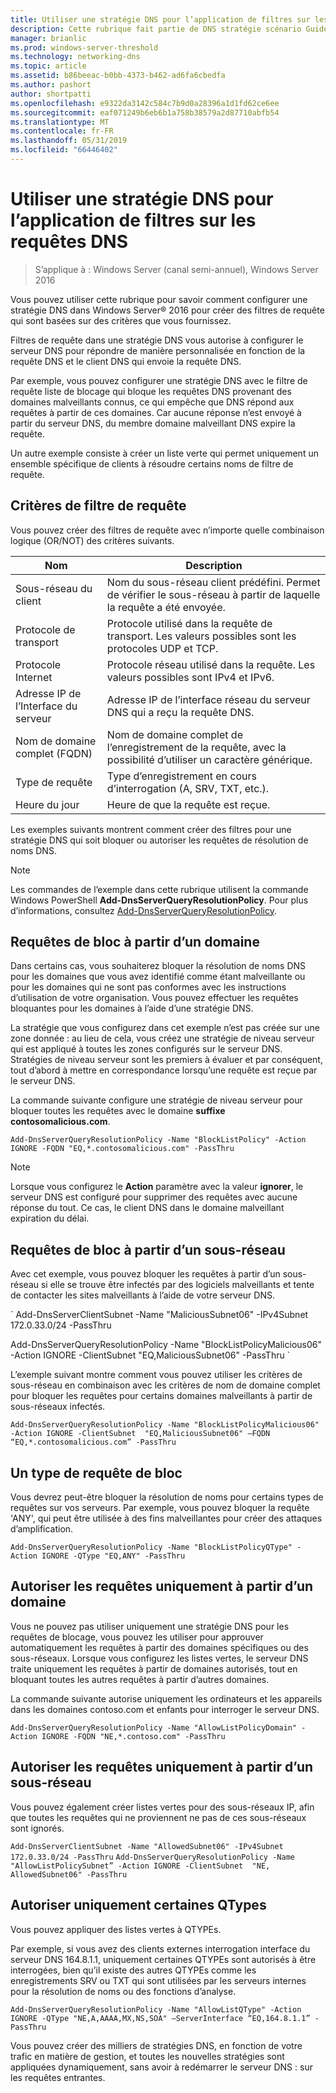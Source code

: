 ```yaml
---
title: Utiliser une stratégie DNS pour l’application de filtres sur les requêtes DNS
description: Cette rubrique fait partie de DNS stratégie scénario Guide pour Windows Server 2016
manager: brianlic
ms.prod: windows-server-threshold
ms.technology: networking-dns
ms.topic: article
ms.assetid: b86beeac-b0bb-4373-b462-ad6fa6cbedfa
ms.author: pashort
author: shortpatti
ms.openlocfilehash: e9322da3142c584c7b9d0a28396a1d1fd62ce6ee
ms.sourcegitcommit: eaf071249b6eb6b1a758b38579a2d87710abfb54
ms.translationtype: MT
ms.contentlocale: fr-FR
ms.lasthandoff: 05/31/2019
ms.locfileid: "66446402"
---
```

# <a name="use-dns-policy-for-applying-filters-on-dns-queries"></a>Utiliser une stratégie DNS pour l’application de filtres sur les requêtes DNS

>S’applique à : Windows Server (canal semi-annuel), Windows Server 2016

Vous pouvez utiliser cette rubrique pour savoir comment configurer une stratégie DNS dans Windows Server&reg; 2016 pour créer des filtres de requête qui sont basées sur des critères que vous fournissez. 

Filtres de requête dans une stratégie DNS vous autorise à configurer le serveur DNS pour répondre de manière personnalisée en fonction de la requête DNS et le client DNS qui envoie la requête DNS.

Par exemple, vous pouvez configurer une stratégie DNS avec le filtre de requête liste de blocage qui bloque les requêtes DNS provenant des domaines malveillants connus, ce qui empêche que DNS répond aux requêtes à partir de ces domaines. Car aucune réponse n’est envoyé à partir du serveur DNS, du membre domaine malveillant DNS expire la requête.

Un autre exemple consiste à créer un liste verte qui permet uniquement un ensemble spécifique de clients à résoudre certains noms de filtre de requête.

## <a name="bkmk_criteria"></a> Critères de filtre de requête
Vous pouvez créer des filtres de requête avec n’importe quelle combinaison logique (OR/NOT) des critères suivants.

|Nom|Description|
|-----------------|---------------------|
|Sous-réseau du client|Nom du sous-réseau client prédéfini. Permet de vérifier le sous-réseau à partir de laquelle la requête a été envoyée.|
|Protocole de transport|Protocole utilisé dans la requête de transport. Les valeurs possibles sont les protocoles UDP et TCP.|
|Protocole Internet|Protocole réseau utilisé dans la requête. Les valeurs possibles sont IPv4 et IPv6.|
|Adresse IP de l’Interface du serveur|Adresse IP de l’interface réseau du serveur DNS qui a reçu la requête DNS.|
|Nom de domaine complet (FQDN)|Nom de domaine complet de l’enregistrement de la requête, avec la possibilité d’utiliser un caractère générique.|
|Type de requête|Type d’enregistrement en cours d’interrogation \(A, SRV, TXT, etc.\).|
|Heure du jour|Heure de que la requête est reçue.|

Les exemples suivants montrent comment créer des filtres pour une stratégie DNS qui soit bloquer ou autoriser les requêtes de résolution de noms DNS.

>[!NOTE]
>Les commandes de l’exemple dans cette rubrique utilisent la commande Windows PowerShell **Add-DnsServerQueryResolutionPolicy**. Pour plus d’informations, consultez [Add-DnsServerQueryResolutionPolicy](https://docs.microsoft.com/powershell/module/dnsserver/add-dnsserverqueryresolutionpolicy?view=win10-ps). 

## <a name="bkmk_block1"></a>Requêtes de bloc à partir d’un domaine

Dans certains cas, vous souhaiterez bloquer la résolution de noms DNS pour les domaines que vous avez identifié comme étant malveillante ou pour les domaines qui ne sont pas conformes avec les instructions d’utilisation de votre organisation. Vous pouvez effectuer les requêtes bloquantes pour les domaines à l’aide d’une stratégie DNS.

La stratégie que vous configurez dans cet exemple n’est pas créée sur une zone donnée : au lieu de cela, vous créez une stratégie de niveau serveur qui est appliqué à toutes les zones configurés sur le serveur DNS. Stratégies de niveau serveur sont les premiers à évaluer et par conséquent, tout d’abord à mettre en correspondance lorsqu’une requête est reçue par le serveur DNS.

La commande suivante configure une stratégie de niveau serveur pour bloquer toutes les requêtes avec le domaine **suffixe contosomalicious.com**.

`
Add-DnsServerQueryResolutionPolicy -Name "BlockListPolicy" -Action IGNORE -FQDN "EQ,*.contosomalicious.com" -PassThru 
`

>[!NOTE]
>Lorsque vous configurez le **Action** paramètre avec la valeur **ignorer**, le serveur DNS est configuré pour supprimer des requêtes avec aucune réponse du tout. Ce cas, le client DNS dans le domaine malveillant expiration du délai.

## <a name="bkmk_block2"></a>Requêtes de bloc à partir d’un sous-réseau
Avec cet exemple, vous pouvez bloquer les requêtes à partir d’un sous-réseau si elle se trouve être infectés par des logiciels malveillants et tente de contacter les sites malveillants à l’aide de votre serveur DNS. 

` Add-DnsServerClientSubnet -Name "MaliciousSubnet06" -IPv4Subnet 172.0.33.0/24 -PassThru

Add-DnsServerQueryResolutionPolicy -Name "BlockListPolicyMalicious06" -Action IGNORE -ClientSubnet  "EQ,MaliciousSubnet06" -PassThru `

L’exemple suivant montre comment vous pouvez utiliser les critères de sous-réseau en combinaison avec les critères de nom de domaine complet pour bloquer les requêtes pour certains domaines malveillants à partir de sous-réseaux infectés.

`
Add-DnsServerQueryResolutionPolicy -Name "BlockListPolicyMalicious06" -Action IGNORE -ClientSubnet  "EQ,MaliciousSubnet06" –FQDN “EQ,*.contosomalicious.com” -PassThru
`

## <a name="bkmk_block3"></a>Un type de requête de bloc
Vous devrez peut-être bloquer la résolution de noms pour certains types de requêtes sur vos serveurs. Par exemple, vous pouvez bloquer la requête 'ANY', qui peut être utilisée à des fins malveillantes pour créer des attaques d’amplification.

`
Add-DnsServerQueryResolutionPolicy -Name "BlockListPolicyQType" -Action IGNORE -QType "EQ,ANY" -PassThru
`

## <a name="bkmk_allow1"></a>Autoriser les requêtes uniquement à partir d’un domaine
Vous ne pouvez pas utiliser uniquement une stratégie DNS pour les requêtes de blocage, vous pouvez les utiliser pour approuver automatiquement les requêtes à partir des domaines spécifiques ou des sous-réseaux. Lorsque vous configurez les listes vertes, le serveur DNS traite uniquement les requêtes à partir de domaines autorisés, tout en bloquant toutes les autres requêtes à partir d’autres domaines.

La commande suivante autorise uniquement les ordinateurs et les appareils dans les domaines contoso.com et enfants pour interroger le serveur DNS.

`
Add-DnsServerQueryResolutionPolicy -Name "AllowListPolicyDomain" -Action IGNORE -FQDN "NE,*.contoso.com" -PassThru 
`

## <a name="bkmk_allow2"></a>Autoriser les requêtes uniquement à partir d’un sous-réseau
Vous pouvez également créer listes vertes pour des sous-réseaux IP, afin que toutes les requêtes qui ne proviennent ne pas de ces sous-réseaux sont ignorés.

`
Add-DnsServerClientSubnet -Name "AllowedSubnet06" -IPv4Subnet 172.0.33.0/24 -PassThru
`
`
Add-DnsServerQueryResolutionPolicy -Name "AllowListPolicySubnet” -Action IGNORE -ClientSubnet  "NE, AllowedSubnet06" -PassThru
`

## <a name="bkmk_allow3"></a>Autoriser uniquement certaines QTypes
Vous pouvez appliquer des listes vertes à QTYPEs. 

Par exemple, si vous avez des clients externes interrogation interface du serveur DNS 164.8.1.1, uniquement certaines QTYPEs sont autorisés à être interrogées, bien qu’il existe des autres QTYPEs comme les enregistrements SRV ou TXT qui sont utilisées par les serveurs internes pour la résolution de noms ou des fonctions d’analyse.

`
Add-DnsServerQueryResolutionPolicy -Name "AllowListQType" -Action IGNORE -QType "NE,A,AAAA,MX,NS,SOA" –ServerInterface “EQ,164.8.1.1” -PassThru
`

Vous pouvez créer des milliers de stratégies DNS, en fonction de votre trafic en matière de gestion, et toutes les nouvelles stratégies sont appliquées dynamiquement, sans avoir à redémarrer le serveur DNS : sur les requêtes entrantes. 

